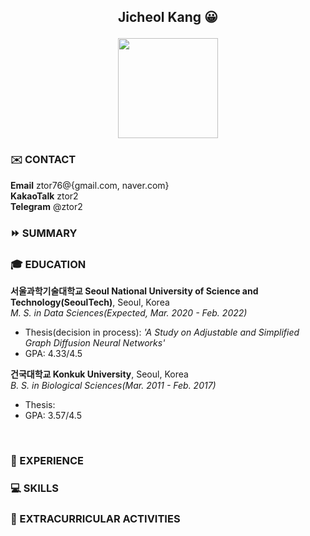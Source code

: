 
## <p align="center">Jicheol Kang :grinning: </p> <p align="center"><img src="https://user-images.githubusercontent.com/57743113/142158146-0f10907c-e05e-47fa-b082-4e639b68d4c8.jpg" width="160" height="160"></p>

### :envelope: CONTACT

**Email** ztor76@{gmail.com, naver.com}<br>
**KakaoTalk** ztor2<br>
**Telegram** @ztor2

### :fast_forward: SUMMARY

### :mortar_board: EDUCATION

**서울과학기술대학교 Seoul National University of Science and Technology(SeoulTech)**, Seoul, Korea<br>
*M. S. in Data Sciences(Expected, Mar. 2020 - Feb. 2022)*
- Thesis(decision in process): *'A Study on Adjustable and Simplified Graph Diffusion Neural Networks'*
- GPA: 4.33/4.5


**건국대학교 Konkuk University**, Seoul, Korea<br>
*B. S. in Biological Sciences(Mar. 2011 - Feb. 2017)*
- Thesis: 
- GPA: 3.57/4.5
  
  
<br>
  
### :runner: EXPERIENCE


### :computer: SKILLS


### :bicyclist: EXTRACURRICULAR ACTIVITIES


<!--
**ztor2/ztor2** is a ✨ _special_ ✨ repository because its `README.md` (this file) appears on your GitHub profile.

Here are some ideas to get you started:

- 🔭 I’m currently working on ...
- 🌱 I’m currently learning ...
- 👯 I’m looking to collaborate on ...
- 🤔 I’m looking for help with ...
- 💬 Ask me about ...
- 📫 How to reach me: ...
- 😄 Pronouns: ...
- ⚡ Fun fact: ...
-->

